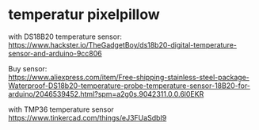 # temperatur pixelpillow



with DS18B20 temperature sensor:
https://www.hackster.io/TheGadgetBoy/ds18b20-digital-temperature-sensor-and-arduino-9cc806


Buy sensor:<br>
https://www.aliexpress.com/item/Free-shipping-stainless-steel-package-Waterproof-DS18b20-temperature-probe-temperature-sensor-18B20-for-arduino/2046539452.html?spm=a2g0s.9042311.0.0.6l0EKR


with TMP36 temperature sensor
https://www.tinkercad.com/things/eJ3FUaSdbI9 
